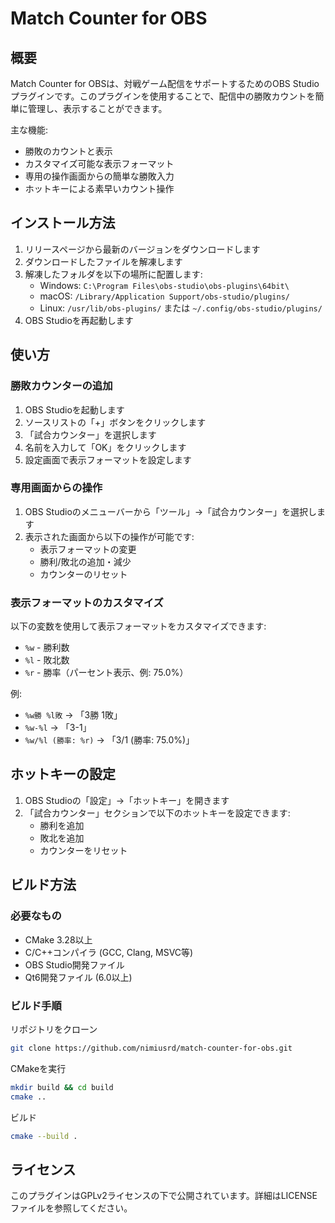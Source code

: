 # Match Counter for OBS

## 概要

Match Counter for OBSは、対戦ゲーム配信をサポートするためのOBS Studioプラグインです。このプラグインを使用することで、配信中の勝敗カウントを簡単に管理し、表示することができます。

主な機能:

* 勝敗のカウントと表示
* カスタマイズ可能な表示フォーマット
* 専用の操作画面からの簡単な勝敗入力
* ホットキーによる素早いカウント操作

## インストール方法

1. リリースページから最新のバージョンをダウンロードします
2. ダウンロードしたファイルを解凍します
3. 解凍したフォルダを以下の場所に配置します:
   * Windows: `C:\Program Files\obs-studio\obs-plugins\64bit\`
   * macOS: `/Library/Application Support/obs-studio/plugins/`
   * Linux: `/usr/lib/obs-plugins/` または `~/.config/obs-studio/plugins/`
4. OBS Studioを再起動します

## 使い方

### 勝敗カウンターの追加

1. OBS Studioを起動します
2. ソースリストの「+」ボタンをクリックします
3. 「試合カウンター」を選択します
4. 名前を入力して「OK」をクリックします
5. 設定画面で表示フォーマットを設定します

### 専用画面からの操作

1. OBS Studioのメニューバーから「ツール」→「試合カウンター」を選択します
2. 表示された画面から以下の操作が可能です:
   * 表示フォーマットの変更
   * 勝利/敗北の追加・減少
   * カウンターのリセット

### 表示フォーマットのカスタマイズ

以下の変数を使用して表示フォーマットをカスタマイズできます:
* `%w` - 勝利数
* `%l` - 敗北数
* `%r` - 勝率（パーセント表示、例: 75.0%）

例:
* `%w勝 %l敗` → 「3勝 1敗」
* `%w-%l` → 「3-1」
* `%w/%l (勝率: %r)` → 「3/1 (勝率: 75.0%)」

## ホットキーの設定

1. OBS Studioの「設定」→「ホットキー」を開きます
2. 「試合カウンター」セクションで以下のホットキーを設定できます:
   * 勝利を追加
   * 敗北を追加
   * カウンターをリセット

## ビルド方法

### 必要なもの

* CMake 3.28以上
* C/C++コンパイラ (GCC, Clang, MSVC等)
* OBS Studio開発ファイル
* Qt6開発ファイル (6.0以上)

### ビルド手順

リポジトリをクローン
```bash
git clone https://github.com/nimiusrd/match-counter-for-obs.git
```
CMakeを実行
```bash
mkdir build && cd build
cmake ..
```
ビルド
```bash
cmake --build .
```

## ライセンス

このプラグインはGPLv2ライセンスの下で公開されています。詳細はLICENSEファイルを参照してください。
